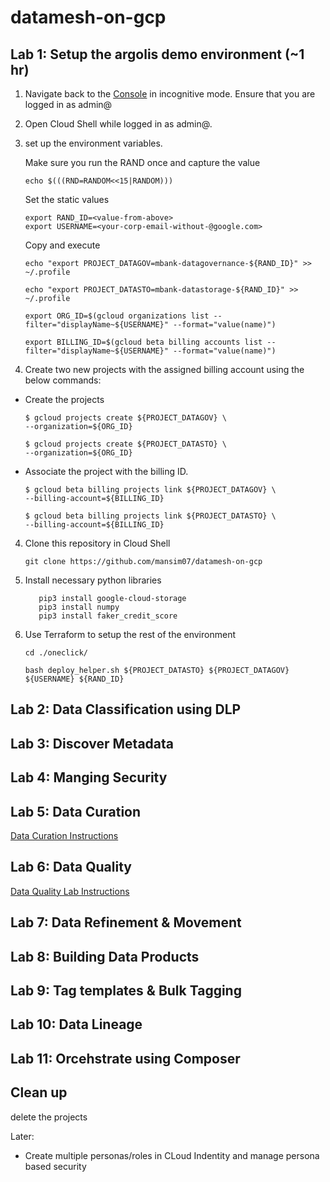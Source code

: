 # datamesh-on-gcp
## Lab 1: Setup the argolis demo environment (~1 hr) 
1. Navigate back to the [Console](https://console.cloud.google.com) in incognitive mode. Ensure that you are logged in as admin@

2. Open Cloud Shell while logged in as admin@.

3. set up the environment variables.

    Make sure you run the RAND once and capture the  value 

    ``` 
    echo $(((RND=RANDOM<<15|RANDOM)))
    ```
    Set the static values 

    ```
    export RAND_ID=<value-from-above>
    export USERNAME=<your-corp-email-without-@google.com>
    ```

    Copy and execute 
    ```
    echo "export PROJECT_DATAGOV=mbank-datagovernance-${RAND_ID}" >> ~/.profile

    echo "export PROJECT_DATASTO=mbank-datastorage-${RAND_ID}" >> ~/.profile

    export ORG_ID=$(gcloud organizations list --filter="displayName~${USERNAME}" --format="value(name)")

    export BILLING_ID=$(gcloud beta billing accounts list --filter="displayName~${USERNAME}" --format="value(name)")

    ```


3. Create two new projects with the assigned billing account using the below commands: 
  * Create the projects 
    ```shell
    $ gcloud projects create ${PROJECT_DATAGOV} \
    --organization=${ORG_ID}

    $ gcloud projects create ${PROJECT_DATASTO} \
    --organization=${ORG_ID}

    ```

* Associate the project with the billing ID.
    ```shell
    $ gcloud beta billing projects link ${PROJECT_DATAGOV} \
    --billing-account=${BILLING_ID}

    $ gcloud beta billing projects link ${PROJECT_DATASTO} \
    --billing-account=${BILLING_ID}

    ```


4.  Clone this repository in Cloud Shell

    ```shell
    git clone https://github.com/mansim07/datamesh-on-gcp
    ```

5.  Install necessary python libraries
     
     ```shell
        pip3 install google-cloud-storage
        pip3 install numpy
        pip3 install faker_credit_score
    ```

6. Use Terraform to setup the rest of the environment

    ```
    cd ./oneclick/

    bash deploy_helper.sh ${PROJECT_DATASTO} ${PROJECT_DATAGOV} ${USERNAME} ${RAND_ID}

    ```

## Lab 2: Data Classification using DLP

## Lab 3: Discover Metadata

## Lab 4: Manging Security

## Lab 5: Data Curation

[Data Curation Instructions](https://docs.google.com/document/d/1RZXgMViqdnaCpqiTVbbj07zOuWgo2nRNcwbdv-Zo1bs/edit?resourcekey=0-VLlLdyURPwx1iJd-Ih-Wfw)

## Lab 6: Data Quality

[Data Quality Lab Instructions](https://docs.google.com/document/d/17m6bBAVf51q3tvo7hdjBElac32_t8FR3olZH6vTOYhs/edit#heading=h.10b13csq101)

## Lab 7: Data Refinement & Movement 

## Lab 8: Building Data Products

## Lab 9: Tag templates & Bulk Tagging

## Lab 10: Data Lineage 

## Lab 11: Orcehstrate using Composer


## Clean up 

delete the projects 




Later: 

 - Create multiple personas/roles in CLoud Indentity  and manage persona based security 

